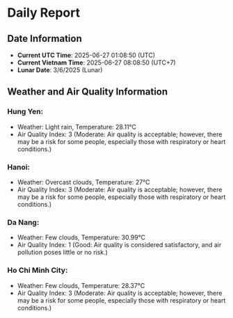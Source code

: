# Daily Report
## Date Information
- **Current UTC Time**: 2025-06-27 01:08:50 (UTC)
- **Current Vietnam Time**: 2025-06-27 08:08:50 (UTC+7)
- **Lunar Date**: 3/6/2025 (Lunar)

## Weather and Air Quality Information

### Hung Yen:
- Weather: Light rain, Temperature: 28.11°C
- Air Quality Index: 3 (Moderate: Air quality is acceptable; however, there may be a risk for some people, especially those with respiratory or heart conditions.)

### Hanoi:
- Weather: Overcast clouds, Temperature: 27°C
- Air Quality Index: 3 (Moderate: Air quality is acceptable; however, there may be a risk for some people, especially those with respiratory or heart conditions.)

### Da Nang:
- Weather: Few clouds, Temperature: 30.99°C
- Air Quality Index: 1 (Good: Air quality is considered satisfactory, and air pollution poses little or no risk.)

### Ho Chi Minh City:
- Weather: Few clouds, Temperature: 28.37°C
- Air Quality Index: 3 (Moderate: Air quality is acceptable; however, there may be a risk for some people, especially those with respiratory or heart conditions.)
